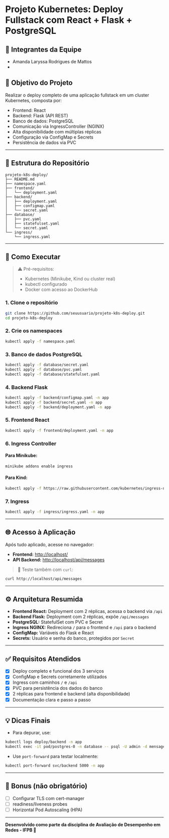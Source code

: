 # Projeto Kubernetes: Deploy Fullstack com React + Flask + PostgreSQL

## 👥 Integrantes da Equipe
- Amanda Laryssa Rodrigues de Mattos
-
## 🎯 Objetivo do Projeto

Realizar o deploy completo de uma aplicação fullstack em um cluster Kubernetes, composta por:

- Frontend: React
- Backend: Flask (API REST)
- Banco de dados: PostgreSQL
- Comunicação via IngressController (NGINX)
- Alta disponibilidade com múltiplas réplicas
- Configuração via ConfigMap e Secrets
- Persistência de dados via PVC

---

## 🧱 Estrutura do Repositório

```
projeto-k8s-deploy/
├── README.md
├── namespace.yaml
├── frontend/
│   └── deployment.yaml
├── backend/
│   ├── deployment.yaml
│   ├── configmap.yaml
│   └── secret.yaml
├── database/
│   ├── pvc.yaml
│   ├── statefulset.yaml
│   └── secret.yaml
└── ingress/
    └── ingress.yaml
```

---

## 🚀 Como Executar

> ⚠️ Pré-requisitos:
> - Kubernetes (Minikube, Kind ou cluster real)
> - kubectl configurado
> - Docker com acesso ao DockerHub

### 1. Clone o repositório
```bash
git clone https://github.com/seuusuario/projeto-k8s-deploy.git
cd projeto-k8s-deploy
```

### 2. Crie os namespaces
```bash
kubectl apply -f namespace.yaml
```

### 3. Banco de dados PostgreSQL
```bash
kubectl apply -f database/secret.yaml
kubectl apply -f database/pvc.yaml
kubectl apply -f database/statefulset.yaml
```

### 4. Backend Flask
```bash
kubectl apply -f backend/configmap.yaml -n app
kubectl apply -f backend/secret.yaml -n app
kubectl apply -f backend/deployment.yaml -n app
```

### 5. Frontend React
```bash
kubectl apply -f frontend/deployment.yaml -n app
```

### 6. Ingress Controller
#### Para Minikube:
```bash
minikube addons enable ingress
```

#### Para Kind:
```bash
kubectl apply -f https://raw.githubusercontent.com/kubernetes/ingress-nginx/controller-v1.9.4/deploy/static/provider/kind/deploy.yaml
```

### 7. Ingress
```bash
kubectl apply -f ingress/ingress.yaml -n app
```

---

## 🌐 Acesso à Aplicação

Após tudo aplicado, acesse no navegador:

- **Frontend:** [http://localhost/](http://localhost/)
- **API Backend:** [http://localhost/api/messages](http://localhost/api/messages)

> 🔁 Teste também com `curl`:
```bash
curl http://localhost/api/messages
```

---

## ⚙️ Arquitetura Resumida

- **Frontend React:** Deployment com 2 réplicas, acessa o backend via `/api`
- **Backend Flask:** Deployment com 2 réplicas, expõe `/api/messages`
- **PostgreSQL:** StatefulSet com PVC e Secret
- **Ingress NGINX:** Redireciona `/` para o frontend e `/api` para o backend
- **ConfigMap:** Variáveis do Flask e React
- **Secrets:** Usuário e senha do banco, protegidos por `Secret`

---

## ✅ Requisitos Atendidos

- [x] Deploy completo e funcional dos 3 serviços
- [x] ConfigMap e Secrets corretamente utilizados
- [x] Ingress com caminhos `/` e `/api`
- [x] PVC para persistência dos dados do banco
- [x] 2 réplicas para frontend e backend (alta disponibilidade)
- [x] Documentação clara e passo a passo

---

## 💡 Dicas Finais

- Para depurar, use:
```bash
kubectl logs deploy/backend -n app
kubectl exec -it pod/postgres-0 -n database -- psql -U admin -d mensagens
```

- Use `port-forward` para testar localmente:
```bash
kubectl port-forward svc/backend 5000 -n app
```

---

## 🌟 Bonus (não obrigatório)
- [ ] Configurar TLS com cert-manager
- [ ] readiness/liveness probes
- [ ] Horizontal Pod Autoscaling (HPA)

---

**Desenvolvido como parte da disciplina de Avaliação de Desempenho em Redes - IFPB 🏫**